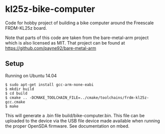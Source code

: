 kl25z-bike-computer
===================

Code for hobby project of building a bike computer around the
Freescale FRDM-KL25z board.

Note that parts of this code are taken from the bare-metal-arm project
which is also licensed as MIT.  That project can be found at
https://github.com/payne92/bare-metal-arm

Setup
-----

Running on Ubuntu 14.04

    $ sudo apt-get install gcc-arm-none-eabi
    $ mkdir build
    $ cd build
    $ cmake .. -DCMAKE_TOOLCHAIN_FILE=../cmake/toolchains/frdm-kl25z-gcc.cmake
    $ make

This will generate a .bin file build/bike-computer.bin.  This file can
be uploaded to the device via the USB file device made available when
running the proper OpenSDA firmware.  See documentation on mbed.
